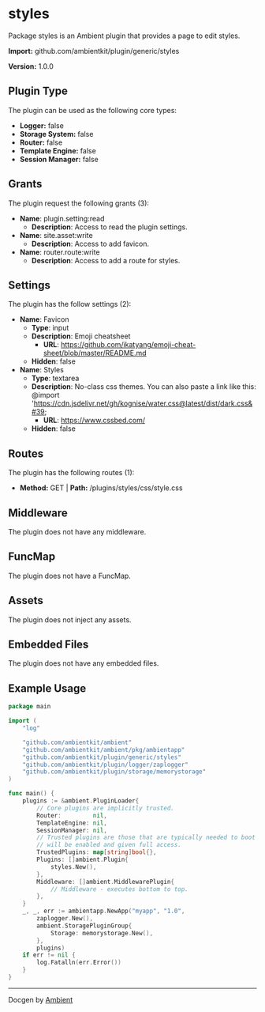 # styles

Package styles is an Ambient plugin that provides a page to edit styles.

**Import:** github.com/ambientkit/plugin/generic/styles

**Version:** 1.0.0

## Plugin Type

The plugin can be used as the following core types:

- **Logger:** false
- **Storage System:** false
- **Router:** false
- **Template Engine:** false
- **Session Manager:** false

## Grants

The plugin request the following grants (3):

- **Name**: plugin.setting:read
  - **Description**: Access to read the plugin settings.
- **Name**: site.asset:write
  - **Description**: Access to add favicon.
- **Name**: router.route:write
  - **Description**: Access to add a route for styles.

## Settings

The plugin has the follow settings (2):

- **Name**: Favicon
  - **Type**: input
  - **Description**: Emoji cheatsheet
    - **URL**: https://github.com/ikatyang/emoji-cheat-sheet/blob/master/README.md
  - **Hidden**: false
- **Name**: Styles
  - **Type**: textarea
  - **Description**: No-class css themes. You can also paste a link like this: @import &#39;https://cdn.jsdelivr.net/gh/kognise/water.css@latest/dist/dark.css&#39;
    - **URL**: https://www.cssbed.com/
  - **Hidden**: false

## Routes

The plugin has the following routes (1):
  - **Method:** GET | **Path:** /plugins/styles/css/style.css

## Middleware

The plugin does not have any middleware.

## FuncMap

The plugin does not have a FuncMap.

## Assets

The plugin does not inject any assets.

## Embedded Files

The plugin does not have any embedded files.

## Example Usage

```go
package main

import (
	"log"

	"github.com/ambientkit/ambient"
	"github.com/ambientkit/ambient/pkg/ambientapp"
	"github.com/ambientkit/plugin/generic/styles"
	"github.com/ambientkit/plugin/logger/zaplogger"
	"github.com/ambientkit/plugin/storage/memorystorage"
)

func main() {
	plugins := &ambient.PluginLoader{
		// Core plugins are implicitly trusted.
		Router:         nil,
		TemplateEngine: nil,
		SessionManager: nil,
		// Trusted plugins are those that are typically needed to boot so they
		// will be enabled and given full access.
		TrustedPlugins: map[string]bool{},
		Plugins: []ambient.Plugin{
			styles.New(),
		},
		Middleware: []ambient.MiddlewarePlugin{
			// Middleware - executes bottom to top.
		},
	}
	_, _, err := ambientapp.NewApp("myapp", "1.0",
		zaplogger.New(),
		ambient.StoragePluginGroup{
			Storage: memorystorage.New(),
		},
		plugins)
	if err != nil {
		log.Fatalln(err.Error())
	}
}
```

---

Docgen by [Ambient](https://ambientkit.github.io)